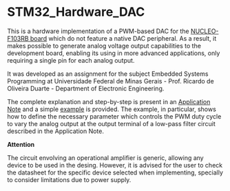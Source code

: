 # STM32_Hardware_DAC
 
This is a hardware implementation of a PWM-based DAC for the [NUCLEO-F103RB board](https://www.st.com/en/evaluation-tools/nucleo-f103rb.html) which do not feature a native DAC peripheral. As a result, it makes possible to generate analog voltage output capabilities to the development board, enabling its using in more advanced applications, only requiring a single pin for each analog output.

It was developed as an assignment for the subject Embedded Systems Programming at Universidade Federal de Minas Gerais - Prof. Ricardo de Oliveira Duarte - Department of Electronic Engineering.

The complete explanation and step-by-step is present in an [Application Note](https://github.com/geraldopugiallidepaiva/STM32_Hardware_DAC/blob/main/Application%20Note.pdf) and a simple [example](https://github.com/geraldopugiallidepaiva/STM32_Hardware_DAC/tree/main/example) is provided. The example, in particular, shows how to define the necessary parameter which controls the PWM duty cycle to vary the analog output at the output terminal of a low-pass filter circuit described in the Application Note. 

**Attention**

The circuit envolving an operational amplifier is generic, allowing any device to be used in the desing. However, it is advised for the user to check the datasheet for the specific device selected when implementing, specially to consider limitations due to power supply.

